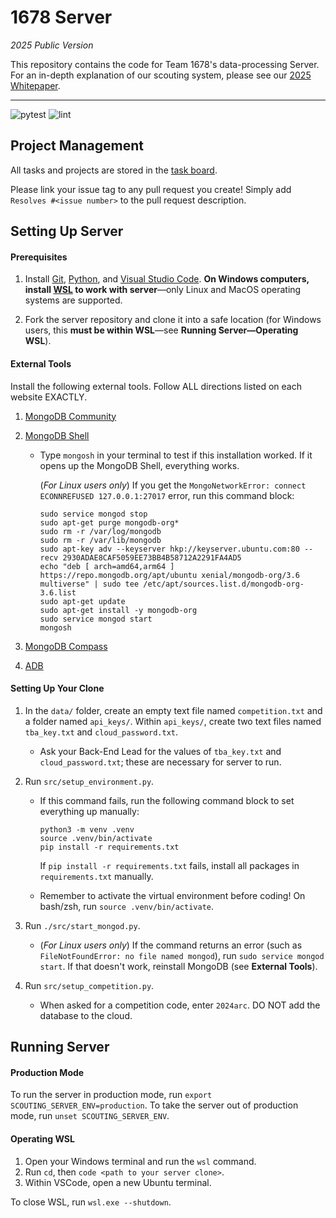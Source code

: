 # 1678 Server
*2025 Public Version*

This repository contains the code for Team 1678's data-processing Server. For an in-depth explanation of our scouting system, please see our [2025 Whitepaper](https://www.citruscircuits.org/uploads/6/9/3/4/6934550/whitepaper_2025_-_final.pdf).

___

![pytest](https://github.com/frc1678/server/workflows/pytest/badge.svg)
![lint](https://github.com/frc1678/server/workflows/lint/badge.svg)

## Project Management
All tasks and projects are stored in the [task board](https://github.com/orgs/frc1678/projects/11/views/7).

Please link your issue tag to any pull request you create! Simply add `Resolves #<issue number>` to the pull request description.

## Setting Up Server
#### Prerequisites
1. Install [Git](https://git-scm.com/downloads), [Python](https://www.python.org/downloads/), and [Visual Studio Code](https://code.visualstudio.com/download). **On Windows computers, install [WSL](https://learn.microsoft.com/en-us/windows/wsl/install) to work with server**—only Linux and MacOS operating systems are supported.

2. Fork the server repository and clone it into a safe location (for Windows users, this **must be within WSL**—see **Running Server—Operating WSL**).

#### External Tools
Install the following external tools. Follow ALL directions listed on each website EXACTLY.
1. [MongoDB Community](https://www.mongodb.com/docs/manual/administration/install-community/)
2. [MongoDB Shell](https://www.mongodb.com/docs/mongodb-shell/install/)
    - Type `mongosh` in your terminal to test if this installation worked. If it opens up the MongoDB Shell, everything works. 
        
        (*For Linux users only*) If you get the `MongoNetworkError: connect ECONNREFUSED 127.0.0.1:27017` error, run this command block:

        ```
        sudo service mongod stop
        sudo apt-get purge mongodb-org*
        sudo rm -r /var/log/mongodb
        sudo rm -r /var/lib/mongodb
        sudo apt-key adv --keyserver hkp://keyserver.ubuntu.com:80 --recv 2930ADAE8CAF5059EE73BB4B58712A2291FA4AD5
        echo "deb [ arch=amd64,arm64 ] https://repo.mongodb.org/apt/ubuntu xenial/mongodb-org/3.6 multiverse" | sudo tee /etc/apt/sources.list.d/mongodb-org-3.6.list
        sudo apt-get update
        sudo apt-get install -y mongodb-org
        sudo service mongod start
        mongosh
        ```

3. [MongoDB Compass](https://www.mongodb.com/try/download/)
4. [ADB](https://developer.android.com/tools/releases/platform-tools)

#### Setting Up Your Clone

1. In the `data/` folder, create an empty text file named `competition.txt` and a folder named `api_keys/`. Within `api_keys/`, create two text files named `tba_key.txt` and `cloud_password.txt`.
    - Ask your Back-End Lead for the values of `tba_key.txt` and `cloud_password.txt`; these are necessary for server to run.

2. Run `src/setup_environment.py`.
    - If this command fails, run the following command block to set everything up manually:

        ```
        python3 -m venv .venv
        source .venv/bin/activate
        pip install -r requirements.txt
        ```

        If `pip install -r requirements.txt` fails, install all packages in `requirements.txt` manually.

    - Remember to activate the virtual environment before coding! On bash/zsh, run `source .venv/bin/activate`.

3. Run `./src/start_mongod.py`.
    - (*For Linux users only*) If the command returns an error (such as `FileNotFoundError: no file named mongod`), run `sudo service mongod start`. If that doesn't work, reinstall MongoDB (see **External Tools**).

3. Run `src/setup_competition.py`.
    - When asked for a competition code, enter `2024arc`. DO  NOT add the database to the cloud.

## Running Server

#### Production Mode
To run the server in production mode, run `export SCOUTING_SERVER_ENV=production`. To take the server out of production mode, run `unset SCOUTING_SERVER_ENV`.

#### Operating WSL
1. Open your Windows terminal and run the `wsl` command.
2. Run `cd`, then `code <path to your server clone>`.
3. Within VSCode, open a new Ubuntu terminal.

To close WSL, run `wsl.exe --shutdown`.
